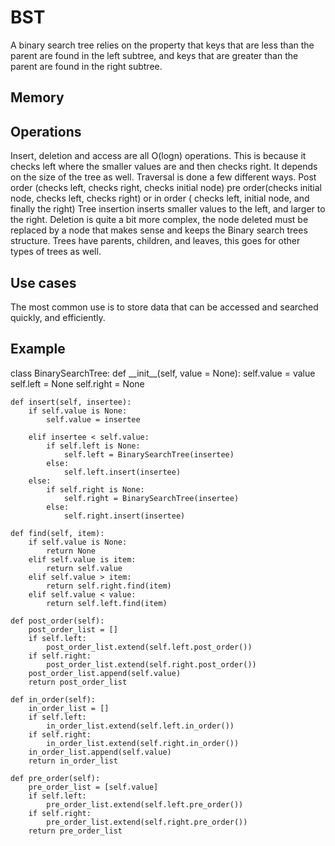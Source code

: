 <h1>BST</h1>
<p1> A binary search tree relies on the property that keys that are less than the parent are found in the left subtree, and keys that are greater than the parent are found in the right subtree. </p1>
<h2>Memory</h2>
<h2>Operations</h2>
<p1>Insert, deletion and access are all O(logn) operations. This is because it checks left where the smaller values are and then checks right. It depends on the size of the tree as well. Traversal is done a few different ways. Post order (checks left, checks right, checks initial node) pre order(checks initial node, checks left, checks right) or in order ( checks left, initial node, and finally the right) Tree insertion inserts smaller values to the left, and larger to the right. Deletion is quite a bit more complex, the node deleted must be replaced by a node that makes sense and keeps the Binary search trees structure. Trees have parents, children, and leaves, this goes for other types of trees as well. 
<h2>Use cases</h2>
  <p1>The most common use is to store data that can be accessed and searched quickly, and efficiently.
<h2>Example</h2>
    <p1>
class BinarySearchTree:
	def __init__(self, value = None):
		self.value = value
		self.left = None
		self.right = None

	def insert(self, insertee):
   		if self.value is None: 
   			self.value = insertee 
 
   		elif insertee < self.value:
   			if self.left is None:
   				self.left = BinarySearchTree(insertee)
   			else:
   				self.left.insert(insertee)
   		else:
   			if self.right is None:
   				self.right = BinarySearchTree(insertee)
   			else: 
   				self.right.insert(insertee)
   	
	def find(self, item):  
		if self.value is None:
			return None
		elif self.value is item: 
			return self.value
		elif self.value > item: 
			return self.right.find(item)
		elif self.value < value:
			return self.left.find(item)

	def post_order(self):
		post_order_list = []
		if self.left:
			post_order_list.extend(self.left.post_order())
		if self.right:
			post_order_list.extend(self.right.post_order())
		post_order_list.append(self.value)
		return post_order_list

	def in_order(self):
		in_order_list = []
		if self.left:
			in_order_list.extend(self.left.in_order())
		if self.right:
			in_order_list.extend(self.right.in_order())
		in_order_list.append(self.value)
		return in_order_list

	def pre_order(self):
		pre_order_list = [self.value]
		if self.left:
			pre_order_list.extend(self.left.pre_order())
		if self.right:
			pre_order_list.extend(self.right.pre_order())
		return pre_order_list
</p1>
